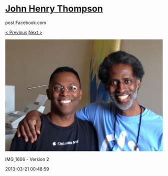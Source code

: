 # [John Henry Thompson](../README.md)
post Facebook.com

[< Previous](2013-03-21-1.md) [Next >](2013-03-09-1.md)

[![](../media/2013-03-21/Jervo-and-me-short-and-long-IMG_1606-Version-2.jpg)](../README.md)

IMG_1606 - Version 2

2013-03-21 00:48:59